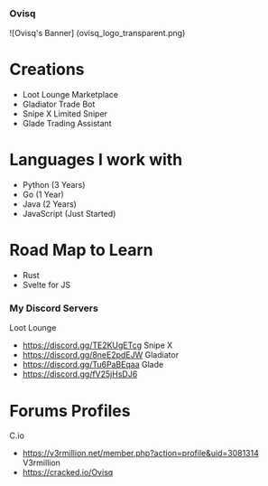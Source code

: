### Ovisq

![Ovisq's Banner] (ovisq_logo_transparent.png)

# Creations
- Loot Lounge Marketplace
- Gladiator Trade Bot
- Snipe X Limited Sniper
- Glade Trading Assistant

# Languages I work with
- Python (3 Years)
- Go (1 Year)
- Java (2 Years)
- JavaScript (Just Started)

# Road Map to Learn
- Rust
- Svelte for JS

### My Discord Servers
  Loot Lounge
- https://discord.gg/TE2KUgETcg
  Snipe X
- https://discord.gg/8neE2pdEJW
  Gladiator
- https://discord.gg/Tu6PaBEqaa
  Glade
- https://discord.gg/fV25jHsDJ6

# Forums Profiles
  C.io
- https://v3rmillion.net/member.php?action=profile&uid=3081314
  V3rmillion
- https://cracked.io/Ovisq

